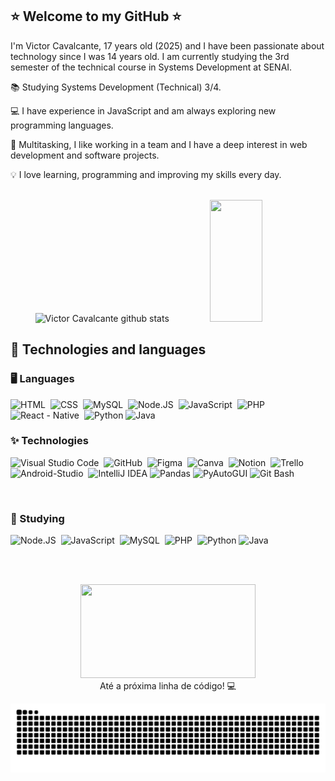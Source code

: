 ##  ⭐ Welcome to my GitHub ⭐ 

<div align="left">
I'm Victor Cavalcante, 17 years old (2025) and I have been passionate about technology since I was 14 years old. I am currently studying the 3rd semester of the technical course in Systems Development at SENAI.

📚 Studying Systems Development (Technical) 3/4.

💻 I have experience in JavaScript and am always exploring new programming languages.

🤹 Multitasking, I like working in a team and I have a deep interest in web development and software projects.

💡 I love learning, programming and improving my skills every day.  <br> <br>

</div>

<div align="center">  
   <img width="49%" height="195px" src="https://github-readme-stats.vercel.app/api?username=vic-cavalcant3&show_icons=true&count_private=true&hide_border=true&title_color=ffffff&icon_color=00bfbf&text_color=ffffff&bg_color=0d1117" alt="Victor Cavalcante github stats" /> 

  <img width="41%" height="195px" src="https://github-readme-stats.vercel.app/api/top-langs/?username=vic-cavalcant3&layout=compact&hide_border=true&title_color=ffffff&text_color=ffffff&bg_color=0d1117" />
</div>




 ## **🚀 Technologies and languages**
 
### **🖥 Languages** 
![HTML](https://img.shields.io/badge/-HTML-0D1117?style=for-the-badge&logo=html5&labelColor=0D1117)&nbsp;
![CSS](https://img.shields.io/badge/-CSS-0D1117?style=for-the-badge&logo=CSS3&logoColor=1572B6&labelColor=0D1117)&nbsp;
![MySQL](https://img.shields.io/badge/-mysql-0D1117?style=for-the-badge&logo=mysql&labelColor=0D1117)&nbsp;
![Node.JS](https://img.shields.io/badge/-Node.JS-0D1117?style=for-the-badge&logo=node.js&labelColor=0D1117&textColor=0D1117)&nbsp;
![JavaScript](https://img.shields.io/badge/-JavaScript-0D1117?style=for-the-badge&logo=javascript&labelColor=0D1117&textColor=0D1117)&nbsp;
![PHP](https://img.shields.io/badge/-php-0D1117?style=for-the-badge&logo=php&labelColor=0D1117&textColor=0D1117)&nbsp;
![React - Native](https://img.shields.io/badge/React_Native-0D1117?style=for-the-badge&logo=react&labelColor=0D1117&textColor=0D1117)&nbsp;
![Python](https://img.shields.io/badge/Python-0D1117?style=for-the-badge&logo=python&logoColor=yellow&labelColor=0D1117)
![Java](https://img.shields.io/badge/Java-0D1117?style=for-the-badge&logo=coffeescript&logoColor=white&labelColor=0D1117)





### **✨ Technologies**
![Visual Studio Code](https://img.shields.io/badge/-Visual%20Studio%20Code-0D1117?style=for-the-badge&logo=visual-studio-code&logoColor=0078D4&labelColor=0D1117)&nbsp;
![GitHub](https://img.shields.io/badge/-GitHub-0D1117?style=for-the-badge&logo=github&labelColor=0D1117)&nbsp;
![Figma](https://img.shields.io/badge/-figma-0D1117?style=for-the-badge&logo=figma&labelColor=0D1117)&nbsp;
![Canva](https://img.shields.io/badge/Canva-0D1117?&style=for-the-badge&logo=Canva&logoColor=29f7ff)&nbsp;
![Notion](https://img.shields.io/badge/Notion-0D1117?style=for-the-badge&logo=notion&logoColor=FFFFFF)&nbsp;
![Trello](https://img.shields.io/badge/Trello-0D1117?style=for-the-badge&logo=trello&logoColor=0052CC)&nbsp;
![Android-Studio](https://img.shields.io/badge/Android_Studio-0D1117?style=for-the-badge&logo=android-studio&logoColor=00BFFF)&nbsp;
![IntelliJ IDEA](https://img.shields.io/badge/IntelliJ_IDEA-0D1117?style=for-the-badge&logo=intellijidea&logoColor=white&labelColor=0D1117)
![Pandas](https://img.shields.io/badge/Pandas-0D1117?style=for-the-badge&logo=pandas&logoColor=white&labelColor=0D1117)
![PyAutoGUI](https://img.shields.io/badge/PyAutoGUI-0D1117?style=for-the-badge&logo=python&logoColor=white&labelColor=0D1117)
![Git Bash](https://img.shields.io/badge/Git_Bash-0D1117?style=for-the-badge&logo=git&logoColor=white)



  <br>

### **📕 Studying**
![Node.JS](https://img.shields.io/badge/-Node.JS-0D1117?style=for-the-badge&logo=node.js&labelColor=0D1117&textColor=0D1117)&nbsp;
![JavaScript](https://img.shields.io/badge/-JavaScript-0D1117?style=for-the-badge&logo=javascript&labelColor=0D1117&textColor=0D1117)&nbsp;
![MySQL](https://img.shields.io/badge/-mysql-0D1117?style=for-the-badge&logo=mysql&labelColor=0D1117)&nbsp;
![PHP](https://img.shields.io/badge/-php-0D1117?style=for-the-badge&logo=php&labelColor=0D1117&textColor=0D1117)&nbsp;
![Python](https://img.shields.io/badge/Python-0D1117?style=for-the-badge&logo=python&logoColor=yellow&labelColor=0D1117)
![Java](https://img.shields.io/badge/Java-0D1117?style=for-the-badge&logo=coffeescript&logoColor=white&labelColor=0D1117)

  <br>
  <br>

<p align="center">
  <img src="https://media.giphy.com/media/zvVwEUYAXjKLLPumXJ/giphy.gif" width="280" height="150" />
  <br>Até a próxima linha de código! 💻
</p>

<div align="center">
<img src="https://raw.githubusercontent.com/vic-cavalcant3/vic-cavalcant3/output/snake.svg" />
</div>


